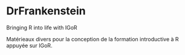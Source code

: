 # DrFrankenstein
Bringing R into life with IGoR

Matérieaux divers pour la conception de la formation introductive à R appuyée sur IGoR.
